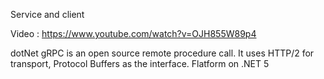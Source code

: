 Service and client

Video : https://www.youtube.com/watch?v=OJH855W89p4

dotNet gRPC is an open source remote procedure call. It uses HTTP/2 for transport, Protocol Buffers as the interface. Flatform on .NET 5
